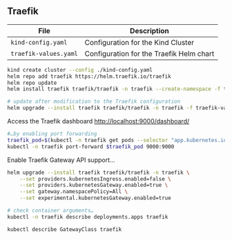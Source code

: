 ## Traefik

File | Description
-----|--------------
`kind-config.yaml` | Configuration for the Kind Cluster
`traefik-values.yaml` | Configuration for the Traefik Helm chart


```bash
kind create cluster --config ./kind-config.yaml
helm repo add traefik https://helm.traefik.io/traefik
helm repo update
helm install traefik traefik/traefik -n traefik --create-namespace -f traefik-values.yaml

# update after modification to the Traefik configuration
helm upgrade --install traefik traefik/traefik -n traefik -f traefik-values.yaml
```

Access the Traefik dashboard <http://localhost:9000/dashboard/>

```bash
#…by enabling port forwarding
traefik_pod=$(kubectl -n traefik get pods --selector "app.kubernetes.io/name=traefik" --output=name)
kubectl -n traefik port-forward $traefik_pod 9000:9000
```

Enable Traefik Gateway API support…

```bash
helm upgrade --install traefik traefik/traefik -n traefik \
    --set providers.kubernetesIngress.enabled=false \
    --set providers.kubernetesGateway.enabled=true \
    --set gateway.namespacePolicy=All \
    --set experimental.kubernetesGateway.enabled=true

# check container arguments…
kubectl -n traefik describe deployments.apps traefik

kubectl describe GatewayClass traefik
```

